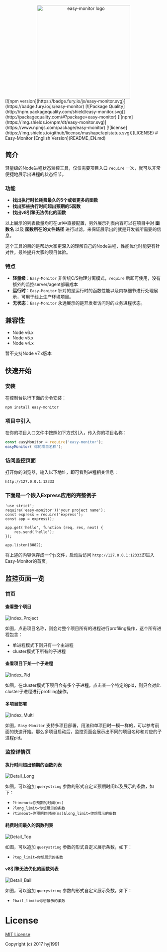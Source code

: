 <div align="center">
  <img width="300" heigth="300" src="https://github.com/hyj1991/assets/blob/master/easy-monitor/logo.png" alt="easy-monitor logo">
</div>
[![npm version](https://badge.fury.io/js/easy-monitor.svg)](https://badge.fury.io/js/easy-monitor)
[![Package Quality](http://npm.packagequality.com/shield/easy-monitor.svg)](http://packagequality.com/#?package=easy-monitor)
[![npm](https://img.shields.io/npm/dt/easy-monitor.svg)](https://www.npmjs.com/package/easy-monitor)
[![license](https://img.shields.io/github/license/mashape/apistatus.svg)](LICENSE)
# Easy-Monitor
[English Version](README_EN.md)

## 简介

轻量级的Node进程状态监控工具，仅仅需要项目入口 ```require``` 一次，就可以非常便捷地展示出进程的状态细节。

### 功能

* **找出执行时长耗费最久的5个或者更多的函数**
* **找出那些执行时间超出预期的5函数**
* **找出v8引擎无法优化的函数**

以上展示的列表数量均可在url中直接配置，另外展示列表内容可以在项目中对 **函数名** 以及 **函数所在的文件路径** 进行过滤，来保证展示出的就是开发者所需要的信息。

这个工具的目的是帮助大家更深入的理解自己的Node进程，性能优化时能更有针对性，最终提升大家的项目体验。

### 特点

* **轻量级**：```Easy-Monitor``` 非传统C/S物理分离模式，```require``` 后即可使用，没有额外的监控server/agent部署成本
* **运行时**：```Easy-Monitor``` 针对的是运行时的函数性能以及内存细节进行处理展示，可用于线上生产环境项目。
* **无状态**：```Easy-Monitor``` 永远展示的是开发者访问时的业务进程状态。

## 兼容性
* Node v6.x
* Node v5.x
* Node v4.x

暂不支持Node v7.x版本

## 快速开始

### 安装

在控制台执行下面的命令安装：

```bash
npm install easy-monitor
```

### 项目中引入

在你的项目入口文件中按照如下方式引入，传入你的项目名称：

```js
const easyMonitor = require('easy-monitor');
easyMonitor('你的项目名称');
```

### 访问监控页面

打开你的浏览器，输入以下地址，即可看到进程相关信息：

```bash
http://127.0.0.1:12333
```
### 下面是一个嵌入Express应用的完整例子

```
'use strict';
require('easy-monitor')('your project name');
const express = require('express');
const app = express();

app.get('hello', function (req, res, next) {
    res.send('hello');
});

app.listen(8082);
```

将上述的内容保存成一个js文件，启动后访问 ```http://127.0.0.1:12333```即进入Easy-Monitor的首页。

## 监控页面一览

### 首页

#### 查看整个项目

![Index_Project](https://github.com/hyj1991/assets/blob/master/easy-monitor/Index_Project.jpeg)

如图，点击项目名称，则会对整个项目所有的进程进行profiling操作，这个所有进程包含：

* 单进程模式下则只有一个主进程
* cluster模式下所有的子进程

#### 查看项目下某一个子进程

![Index_Pid](https://github.com/hyj1991/assets/blob/master/easy-monitor/Index_Pid.jpeg)

如图，在cluster模式下项目会有多个子进程，点击某一个特定的pid，则只会对此cluster子进程进行profiling操作。

#### 多项目部署

![Index_Multi](https://github.com/hyj1991/assets/blob/master/easy-monitor/Index_Multi.jpeg)

如图，```Easy-Monitor``` 支持多项目部署，用法和单项目时一模一样的，可以参考前面的快速开始。那么多项目启动后，监控页面会展示出不同的项目名称和对应的子进程pid。

### 监控详情页

#### 执行时间超出预期的函数列表

![Detail_Long](https://github.com/hyj1991/assets/blob/master/easy-monitor/Detail_Long.jpeg)

如图，可以追加 ```querystring``` 参数的形式自定义预期时间以及展示的条数，如下：

* ```?timeout=你预期的时间(ms)```
* ```?long_limit=你想展示的条数```
* ```?timeout=你预期的时间(ms)&long_limit=你想展示的条数```

#### 耗费时间最久的函数列表

![Detail_Top](https://github.com/hyj1991/assets/blob/master/easy-monitor/Detail_Top.jpeg)

如图，可以追加 ```querystring``` 参数的形式自定义展示条数，如下：

* ```?top_limit=你想展示的条数```

#### v8引擎无法优化的函数列表

![Detail_Bail](https://github.com/hyj1991/assets/blob/master/easy-monitor/Detail_Bail.jpeg)

如图，可以追加 ```querystring``` 参数的形式自定义展示条数，如下：

* ```?bail_limit=你想展示的条数```

# License

[MIT License](LICENSE)

Copyright (c) 2017 hyj1991